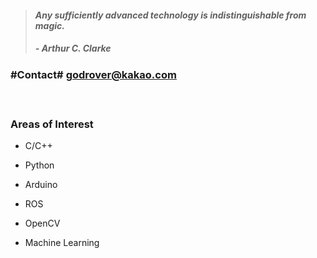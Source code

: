 > #### *Any sufficiently advanced technology is indistinguishable from magic.*
> ##### - Arthur C. Clarke 

### __#Contact#__ godrover@kakao.com

　

### __Areas of Interest__

- C/C++

- Python

- Arduino

- ROS

- OpenCV

- Machine Learning
